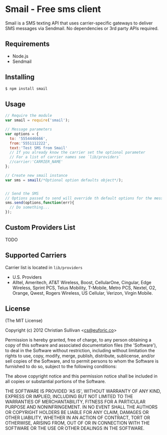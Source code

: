 # Smail - Free sms client
Smail is a SMS texting API that uses carrier-specific gateways to deliver SMS messages via Sendmail.
No dependencies or 3rd party APIs required.

## Requirements
  - Node.js
  - Sendmail

## Installing
```bash
$ npm install smail
```

## Usage

```javascript
// Require the module
var smail = require('smail');

// Message parameters
var options = {
  to: '5554446666',
  from:'5551112222',
  text:'Test SMS from Smail'
  // If you already know the carrier set the optional parameter
  // For a list of carrier names see `lib/providers`
  //carrier:'CARRIER_NAME'
};

// Create new smail instance
var sms = smail(/*Optional option defaults object*/);


// Send the SMS
// Options passed to send will override th default options for the message
sms.send(options,function(err){
  // Do something...
});
```

## Custom Providers List
TODO


## Supported Carriers
Carrier list is located in `lib/providers`
 - U.S. Providers
  - Alltel, Ameritech, AT&T Wireless, Boost, CellularOne, Cingular, Edge Wireless, Sprint PCS, Telus Mobility, T-Mobile, Metro PCS, Nextel, O2, Orange, Qwest, Rogers Wireless, US Cellular, Verizon, Virgin Mobile.

## License

(The MIT License)

Copyright (c) 2012 Christian Sullivan &lt;cs@euforic.co&gt;

Permission is hereby granted, free of charge, to any person obtaining
a copy of this software and associated documentation files (the
'Software'), to deal in the Software without restriction, including
without limitation the rights to use, copy, modify, merge, publish,
distribute, sublicense, and/or sell copies of the Software, and to
permit persons to whom the Software is furnished to do so, subject to
the following conditions:

The above copyright notice and this permission notice shall be
included in all copies or substantial portions of the Software.

THE SOFTWARE IS PROVIDED 'AS IS', WITHOUT WARRANTY OF ANY KIND,
EXPRESS OR IMPLIED, INCLUDING BUT NOT LIMITED TO THE WARRANTIES OF
MERCHANTABILITY, FITNESS FOR A PARTICULAR PURPOSE AND NONINFRINGEMENT.
IN NO EVENT SHALL THE AUTHORS OR COPYRIGHT HOLDERS BE LIABLE FOR ANY
CLAIM, DAMAGES OR OTHER LIABILITY, WHETHER IN AN ACTION OF CONTRACT,
TORT OR OTHERWISE, ARISING FROM, OUT OF OR IN CONNECTION WITH THE
SOFTWARE OR THE USE OR OTHER DEALINGS IN THE SOFTWARE.